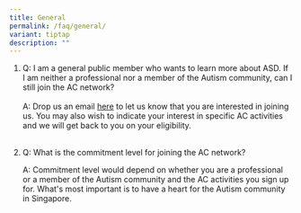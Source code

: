 ```yaml
---
title: General
permalink: /faq/general/
variant: tiptap
description: ""
---
```

<ol data-tight="true" class="tight">
<li>
<p>Q: I am a general public member who wants to learn more about ASD. If
I am neither a professional nor a member of the Autism community, can I
still join the AC network?
<br>
<br>A: Drop us an email <a href="autism_research@imh.com.sg" rel="noopener nofollow" target="_blank">here</a> to
let us know that you are interested in joining us. You may also wish to
indicate your interest in specific AC activities and we will get back to
you on your eligibility.
<br>
<br>
</p>
</li>
<li>
<p>Q: What is the commitment level for joining the AC network?
<br>
</p>
<p>A: Commitment level would depend on whether you are a professional or
a member of the Autism community and the AC activities you sign up for.
What's most important is to have a heart for the Autism community in Singapore.</p>
<p></p>
</li>
</ol>
<p></p>